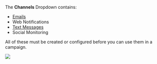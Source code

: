 The **Channels** Dropdown contains:

* [Emails](./../emails/index.html)
* Web Notifications
* [Text Messages](./../sms/index.html)
* Social Monitoring

All of these must be created or configured before you can use them in a campaign.


![](/channels/media/channels-dropdown.jpg)
